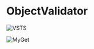# ObjectValidator

![VSTS](https://twsouthwick.visualstudio.com/_apis/public/build/definitions/9ae74bf6-22af-40aa-bd59-8f82c58631ef/47/badge)

![MyGet](https://img.shields.io/myget/objectvalidator/v/objectvalidator.svg)
